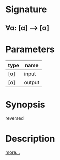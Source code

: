 # Signature
## ∀α: [α] ⟶ [α]

# Parameters

| type | name |
|------|------|
|[α]|input|
|[α]|output|

# Synopsis
reversed

# Description

[more...](https://en.wikipedia.org/wiki/Array_data_structure)